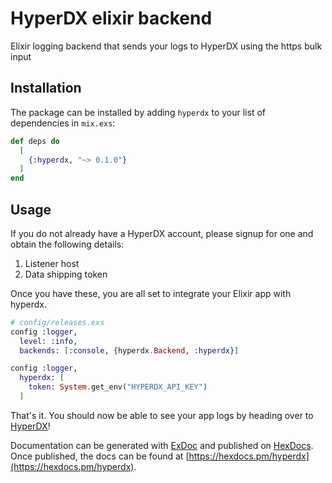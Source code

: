 # HyperDX elixir backend
Elixir logging backend that sends your logs to HyperDX using the https bulk input 

## Installation

The package can be installed by adding `hyperdx` to your list of dependencies in `mix.exs`:

```elixir
def deps do
  [
    {:hyperdx, "~> 0.1.0"}
  ]
end
```

## Usage
If you do not already have a HyperDX account, please signup for one and obtain the following details:
1. Listener host
2. Data shipping token

Once you have these, you are all set to integrate your Elixir app with hyperdx.

```elixir
# config/releases.exs
config :logger, 
  level: :info, 
  backends: [:console, {hyperdx.Backend, :hyperdx}]

config :logger, 
  hyperdx: [
    token: System.get_env("HYPERDX_API_KEY")
  ]
```

That's it. You should now be able to see your app logs by heading over to [HyperDX](https://hyperdx.io)!

Documentation can be generated with [ExDoc](https://github.com/elixir-lang/ex_doc)
and published on [HexDocs](https://hexdocs.pm). Once published, the docs can
be found at [https://hexdocs.pm/hyperdx](https://hexdocs.pm/hyperdx).
